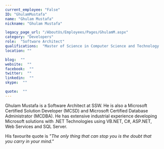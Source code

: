 ```yaml
---
current_employee: "False"
ID: "GhulamMustafa"
name: "Ghulam Mustafa"
nickname: "Ghulam Mustafa"

legacy_page_url: "/AboutUs/Employees/Pages/GhulamM.aspx"
category: "Developers"
role:  "Software Architect"
qualifications:  "Master of Science in Computer Science and Technology "
location: ""

blog:  ""
website:  ""
facebook:  ""
twitter:  ""
linkedin:  ""
skype:  ""

quote:  ""
---
```


Ghulam Mustafa is a Software Architect at SSW. He is also a Microsoft Certified Solution Developer (MCSD) and Microsoft Certified Database Administrator (MCDBA). He has extensive industrial experience developing Microsoft solutions with .NET Technologies using VB.NET, C#, ASP.NET, Web Services and SQL Server.

His favourite quote is *"The only thing that can stop you is the doubt that you carry in your mind."*